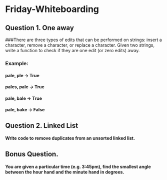 # Friday-Whiteboarding


## Question 1. One away 

###There are three types of edits that can be performed on strings: insert a character, remove a character, or replace a character. Given two strings, write a function to check if they are one edit (or zero edits) away. 

### Example:
#### pale, ple -> True 
#### pales, pale -> True 
#### pale, bale -> True 
#### pale, bake -> False 


## Question 2. Linked List

#### Write code to remove duplicates from an unsorted linked list.


## Bonus Question.

#### You are given a particular time (e.g. 3:45pm), find the smallest angle between the hour hand and the minute hand in degrees. 

